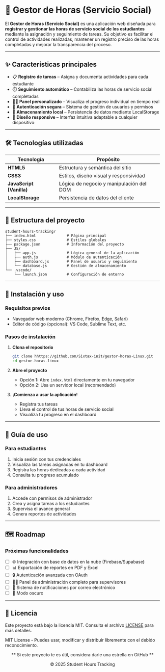 # 📘 Gestor de Horas (Servicio Social)

El **Gestor de Horas (Servicio Social)** es una aplicación web diseñada para **registrar y gestionar las horas de servicio social de los estudiantes** mediante la asignación y seguimiento de tareas. Su objetivo es facilitar el control de actividades realizadas, mantener un registro preciso de las horas completadas y mejorar la transparencia del proceso.

---

## ✨ Características principales

- 📋 **Registro de tareas** – Asigna y documenta actividades para cada estudiante
- ⏱️ **Seguimiento automático** – Contabiliza las horas de servicio social completadas
- 👩‍🎓 **Panel personalizado** – Visualiza el progreso individual en tiempo real
- 🔐 **Autenticación segura** – Sistema de gestión de usuarios y permisos
- 💾 **Almacenamiento local** – Persistencia de datos mediante LocalStorage
- 🎨 **Diseño responsive** – Interfaz intuitiva adaptable a cualquier dispositivo

---

## 🛠️ Tecnologías utilizadas

| Tecnología | Propósito |
|------------|-----------|
| **HTML5** | Estructura y semántica del sitio |
| **CSS3** | Estilos, diseño visual y responsividad |
| **JavaScript (Vanilla)** | Lógica de negocio y manipulación del DOM |
| **LocalStorage** | Persistencia de datos del cliente |

---

## 📁 Estructura del proyecto

```
student-hours-tracking/
├── index.html              # Página principal
├── styles.css              # Estilos globales
├── package.json            # Información del proyecto
├── JS/
│   ├── app.js              # Lógica general de la aplicación
│   ├── auth.js             # Módulo de autenticación
│   ├── dashboard.js        # Panel de usuario y seguimiento
│   └── database.js         # Gestión de almacenamiento
└── .vscode/
    └── launch.json         # Configuración de entorno
```

---

## 🚀 Instalación y uso

### Requisitos previos
- Navegador web moderno (Chrome, Firefox, Edge, Safari)
- Editor de código (opcional): VS Code, Sublime Text, etc.

### Pasos de instalación

1. **Clona el repositorio**
   ```bash
   git clone hhttps://github.com/Sixtax-init/gestor-horas-Linux.git
   cd gestor-horas-linux
   ```

2. **Abre el proyecto**
   - Opción 1: Abre `index.html` directamente en tu navegador
   - Opción 2: Usa un servidor local (recomendado)
    

3. **¡Comienza a usar la aplicación!**
   - Registra tus tareas
   - Lleva el control de tus horas de servicio social
   - Visualiza tu progreso en el dashboard

---

## 📖 Guía de uso

### Para estudiantes
1. Inicia sesión con tus credenciales
2. Visualiza las tareas asignadas en tu dashboard
3. Registra las horas dedicadas a cada actividad
4. Consulta tu progreso acumulado

### Para administradores
1. Accede con permisos de administrador
2. Crea y asigna tareas a los estudiantes
3. Supervisa el avance general
4. Genera reportes de actividades

---


## 🗺️ Roadmap

### Próximas funcionalidades

- [ ] 🌐 Integración con base de datos en la nube (Firebase/Supabase)
- [ ] 📊 Exportación de reportes en PDF y Excel
- [ ] 🔒 Autenticación avanzada con OAuth
- [ ] 👨‍💼 Panel de administración completo para supervisores
- [ ] 📧 Sistema de notificaciones por correo electrónico
- [ ] 🌙 Modo oscuro

---


## 📄 Licencia

Este proyecto está bajo la licencia MIT. Consulta el archivo [LICENSE](LICENSE) para más detalles.


MIT License - Puedes usar, modificar y distribuir libremente con el debido reconocimiento.


<div align="center">

** Si este proyecto te es útil, considera darle una estrella en GitHub **


© 2025 Student Hours Tracking

</div>